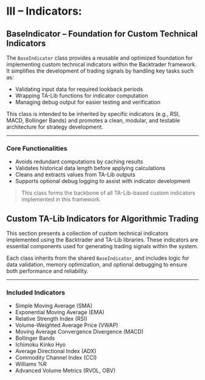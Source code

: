 # III – Indicators:

## BaseIndicator – Foundation for Custom Technical Indicators

The `BaseIndicator` class provides a reusable and optimized foundation for implementing custom technical indicators within the Backtrader framework. It simplifies the development of trading signals by handling key tasks such as:

- Validating input data for required lookback periods  
- Wrapping TA-Lib functions for indicator computation  
- Managing debug output for easier testing and verification

This class is intended to be inherited by specific indicators (e.g., RSI, MACD, Bollinger Bands) and promotes a clean, modular, and testable architecture for strategy development.

---

### Core Functionalities

- Avoids redundant computations by caching results  
- Validates historical data length before applying calculations  
- Cleans and extracts values from TA-Lib outputs  
- Supports optional debug logging to assist with indicator development

> This class forms the backbone of all TA-Lib-based custom indicators implemented in this framework.


## Custom TA-Lib Indicators for Algorithmic Trading

This section presents a collection of custom technical indicators implemented using the Backtrader and TA-Lib libraries. These indicators are essential components used for generating trading signals within the system.

Each class inherits from the shared `BaseIndicator`, and includes logic for data validation, memory optimization, and optional debugging to ensure both performance and reliability.

---

### Included Indicators

- Simple Moving Average (SMA)  
- Exponential Moving Average (EMA)  
- Relative Strength Index (RSI)  
- Volume-Weighted Average Price (VWAP)  
- Moving Average Convergence Divergence (MACD)  
- Bollinger Bands  
- Ichimoku Kinko Hyo  
- Average Directional Index (ADX)  
- Commodity Channel Index (CCI)  
- Williams %R  
- Advanced Volume Metrics (RVOL, OBV)
